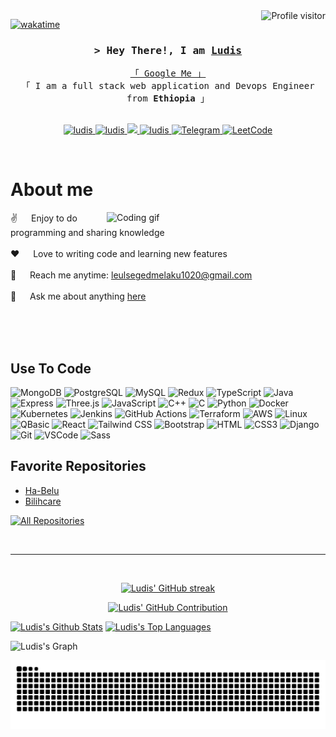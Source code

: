 <!--
<h2 align="center">
  Welcome to Ludis World!
  <img src="https://media.giphy.com/media/hvRJCLFzcasrR4ia7z/giphy.gif" width="28">
</h2>
-->

<!--
<p align="center">
  <a href="https://github.com/Ludis-et"><img src="https://readme-typing-svg.herokuapp.com/?lines=Self%20Taught%20Programmer;Front%20End%20Developer;1.5%2B%20years%20of%20coding%20experience;Always%20learning%20new%20things&center=true&width=380&height=45"></a>
</p>

 -->

<a href="https://komarev.com/ghpvc/?username=ludis-et">
  <img align="right" src="https://komarev.com/ghpvc/?username=ludis-et&label=Visitors&color=0e75b6&style=flat" alt="Profile visitor" />
</a>


[![wakatime](https://wakatime.com/badge/user/eebb3dd8-d9b2-40de-9b88-6fd6cac99dbc.svg)](https://wakatime.com/@eebb3dd8-d9b2-40de-9b88-6fd6cac99dbc)

<!-- Intro  -->
<h3 align="center">
        <samp>&gt; Hey There!, I am
                <b><a target="_blank" href="https://ludis-et.vercel.app">Ludis</a></b>
        </samp>
</h3>


<p align="center"> 
  <samp>
    <a href="https://www.google.com/search?q=lulsgd">「 Google Me 」</a>
    <br>
    「 I am a full stack web application and Devops Engineer from <b>Ethiopia</b> 」
    <br>
    <br>
  </samp>
</p>

<p align="center">
 <a href="https://ludis-et.vercel.app" target="blank">
  <img src="https://img.shields.io/badge/Website-DC143C?style=for-the-badge&logo=medium&logoColor=white" alt="ludis" />
 </a>
 <a href="https://linkedin.com/in/lulsgd" target="_blank">
  <img src="https://img.shields.io/badge/LinkedIn-0077B5?style=for-the-badge&logo=linkedin&logoColor=white" alt="ludis"/>
 </a>
 <a href="https://twitter.com/lulsgd" target="_blank">
  <img src="https://img.shields.io/badge/Twitter-1DA1F2?style=for-the-badge&logo=twitter&logoColor=white" />
 </a>
 <a href="https://instagram.com/lulsgd" target="_blank">
  <img src="https://img.shields.io/badge/Instagram-fe4164?style=for-the-badge&logo=instagram&logoColor=white" alt="ludis" />
 </a>
 <a href="https://t.me/lulsgd" target="_blank">
  <img src="https://img.shields.io/badge/Telegram-0088cc?style=for-the-badge&logo=telegram&logoColor=white" alt="Telegram" />
 </a>
 <a href="https://leetcode.com/ludis" target="_blank">
  <img src="https://img.shields.io/badge/LeetCode-FFA116?style=for-the-badge&logo=leetcode&logoColor=white" alt="LeetCode" />
 </a>
</p>
<br />

<!-- About Section -->
 # About me
 
<p>
 <img align="right" width="350" src="https://i.giphy.com/media/v1.Y2lkPTc5MGI3NjExb3BqaWh2anBjMHg4eHJnazRjc3gwZHVxNWNpeGk1cnJxYnBoc2Q4diZlcD12MV9pbnRlcm5hbF9naWZfYnlfaWQmY3Q9Zw/efUcLJePY6RkA/giphy.gif" alt="Coding gif" />
  
 ✌️ &emsp; Enjoy to do programming and sharing knowledge <br/><br/>
 ❤️ &emsp; Love to writing code and learning new features<br/><br/>
 📧 &emsp; Reach me anytime: leulsegedmelaku1020@gmail.com<br/><br/>
 💬 &emsp; Ask me about anything [here](https://github.com/ludis-et/ludis-et/issues)

</p>

<br/>
<br/>
<br/>

## Use To Code

![MongoDB](https://img.shields.io/badge/MongoDB-47A248?style=for-the-badge&logo=mongodb&logoColor=white)
![PostgreSQL](https://img.shields.io/badge/PostgreSQL-336791?style=for-the-badge&logo=postgresql&logoColor=white)
![MySQL](https://img.shields.io/badge/MySQL-4479A1?style=for-the-badge&logo=mysql&logoColor=white)
![Redux](https://img.shields.io/badge/Redux-764ABC?style=for-the-badge&logo=redux&logoColor=white)
![TypeScript](https://img.shields.io/badge/TypeScript-007ACC?style=for-the-badge&logo=typescript&logoColor=white)
![Java](https://img.shields.io/badge/Java-007396?style=for-the-badge&logo=java&logoColor=white)
![Express](https://img.shields.io/badge/Express-000000?style=for-the-badge&logo=express&logoColor=white)
![Three.js](https://img.shields.io/badge/Three.js-000000?style=for-the-badge&logo=three.js&logoColor=white)
![JavaScript](https://img.shields.io/badge/Javascript-F0DB4F?style=for-the-badge&labelColor=black&logo=javascript&logoColor=F0DB4F)
![C++](https://img.shields.io/badge/C++-00599C?style=for-the-badge&logo=cplusplus&logoColor=white)
![C](https://img.shields.io/badge/C-00599C?style=for-the-badge&logo=c&logoColor=white)
![Python](https://img.shields.io/badge/Python-3776AB?style=for-the-badge&logo=python&logoColor=white)
![Docker](https://img.shields.io/badge/Docker-2496ED?style=for-the-badge&logo=docker&logoColor=white)
![Kubernetes](https://img.shields.io/badge/Kubernetes-326CE5?style=for-the-badge&logo=kubernetes&logoColor=white)
![Jenkins](https://img.shields.io/badge/Jenkins-D24939?style=for-the-badge&logo=jenkins&logoColor=white)
![GitHub Actions](https://img.shields.io/badge/GitHub_Actions-2088FF?style=for-the-badge&logo=github-actions&logoColor=white)
![Terraform](https://img.shields.io/badge/Terraform-623CE4?style=for-the-badge&logo=terraform&logoColor=white)
![AWS](https://img.shields.io/badge/AWS-232F3E?style=for-the-badge&logo=amazon-aws&logoColor=white)
![Linux](https://img.shields.io/badge/Linux-FCC624?style=for-the-badge&logo=linux&logoColor=black)
![QBasic](https://img.shields.io/badge/QBasic-003366?style=for-the-badge&labelColor=black&logo=qbasic&logoColor=003366)
![React](https://img.shields.io/badge/-React-61DBFB?style=for-the-badge&labelColor=black&logo=react&logoColor=61DBFB)
![Tailwind CSS](https://img.shields.io/badge/Tailwind_CSS-38B2AC?style=for-the-badge&logo=tailwind-css&logoColor=white)
![Bootstrap](https://img.shields.io/badge/Bootstrap-563D7C?style=for-the-badge&logo=bootstrap&logoColor=white)
![HTML](https://img.shields.io/badge/HTML5-E34F26?style=for-the-badge&logo=html5&logoColor=white)
![CSS3](https://img.shields.io/badge/CSS3-1572B6?style=for-the-badge&logo=css3&logoColor=white)
![Django](https://img.shields.io/badge/Django-092E20?style=for-the-badge&logo=django&logoColor=white)
![Git](https://img.shields.io/badge/Git-F05032?style=for-the-badge&logo=git&logoColor=white)
![VSCode](https://img.shields.io/badge/Visual_Studio_Code-0078d7?style=for-the-badge&logo=visual%20studio&logoColor=white)
![Sass](https://img.shields.io/badge/Sass-CC6699?style=for-the-badge&logo=sass&logoColor=white)
</p>

## Favorite Repositories

- [Ha-Belu](https://github.com/Ludis-ET/Ha-Belu)
- [Bilihcare](https://github.com/Ludis-ET/Bilihcare)
<!-- ## Top Open Source -
[![iTasks](https://github-readme-stats.vercel.app/api/pin/?username=ludis-et&repo=itasks&border_color=7F3FBF&bg_color=0D1117&title_color=C9D1D9&text_color=8B949E&icon_color=7F3FBF)](https://github.com/alsiam/itasks)
[![urFolio](https://github-readme-stats.vercel.app/api/pin/?username=alsiam&repo=urfolio&border_color=7F3FBF&bg_color=0D1117&title_color=C9D1D9&text_color=8B949E&icon_color=7F3FBF)](https://github.com/alsiam/urfolio)
[![Web Projects](https://github-readme-stats.vercel.app/api/pin/?username=alsiam&repo=web-projects&border_color=7F3FBF&bg_color=0D1117&title_color=C9D1D9&text_color=8B949E&icon_color=7F3FBF)](https://github.com/alsiam/web-projects)
[![Al Siam Readme](https://github-readme-stats.vercel.app/api/pin/?username=alsiam&repo=alsiam&border_color=7F3FBF&bg_color=0D1117&title_color=C9D1D9&text_color=8B949E&icon_color=7F3FBF)](https://github.com/alsiam/alsiam) -->

<p align="left">
  <a href="https://github.com/ludis-et?tab=repositories" target="_blank"><img alt="All Repositories" title="All Repositories" src="https://img.shields.io/badge/-All%20Repos-2962FF?style=for-the-badge&logo=koding&logoColor=white"/></a>
</p>

<br/>
<hr/>
<br/>

<p align="center">
  <a href="https://github.com/ludis-et">
    <img src="https://github-readme-streak-stats.herokuapp.com/?user=ludis-et&theme=radical&border=7F3FBF&background=0D1117" alt="Ludis' GitHub streak"/>
  </a>
</p>

<p align="center">
  <a href="https://github.com/ludis-et">
    <img src="https://github-profile-summary-cards.vercel.app/api/cards/profile-details?username=ludis-et&theme=radical" alt="Ludis' GitHub Contribution"/>
  </a>
</p>

<a> 
    <a href="https://github.com/ludis-et"><img alt="Ludis's Github Stats" src="https://denvercoder1-github-readme-stats.vercel.app/api?username=ludis-et&show_icons=true&count_private=true&theme=react&border_color=7F3FBF&bg_color=0D1117&title_color=F85D7F&icon_color=F8D866" height="192px" width="49.5%"/></a>
  <a href="https://github.com/ludis-et"><img alt="Ludis's Top Languages" src="https://denvercoder1-github-readme-stats.vercel.app/api/top-langs/?username=ludis-et&langs_count=10&layout=compact&theme=react&border_color=7F3FBF&bg_color=0D1117&title_color=F85D7F&icon_color=F8D866" height="192px" width="59.5%"/></a>
  <br/>
</a>


![Ludis's Graph](https://github-readme-activity-graph.vercel.app/graph?username=ludis-et&custom_title=Ludis's%20GitHub%20Activity%20Graph&bg_color=0D1117&color=7F3FBF&line=7F3FBF&point=7F3FBF&area_color=FFFFFF&title_color=FFFFFF&area=true)

<p align="center">
<img src="https://github.com/VishwaGauravIn/VishwaGauravIn/blob/output/github-contribution-grid-snake.svg">
</p>

